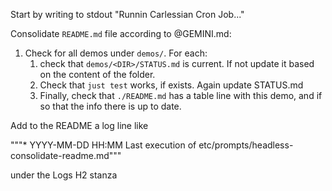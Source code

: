 Start by writing to stdout "Runnin Carlessian Cron Job..."

Consolidate `README.md` file according to @GEMINI.md:

1. Check for all demos under `demos/`. For each:
   1. check that `demos/<DIR>/STATUS.md` is current. If not update it based on the content of the folder.
   2. Check that `just test` works, if exists. Again update STATUS.md
   3. Finally, check that `./README.md` has a table line with this demo, and if so that the info there is up to date.

Add to the README a log line like

"""* YYYY-MM-DD HH:MM Last execution of etc/prompts/headless-consolidate-readme.md"""

under the Logs H2 stanza

